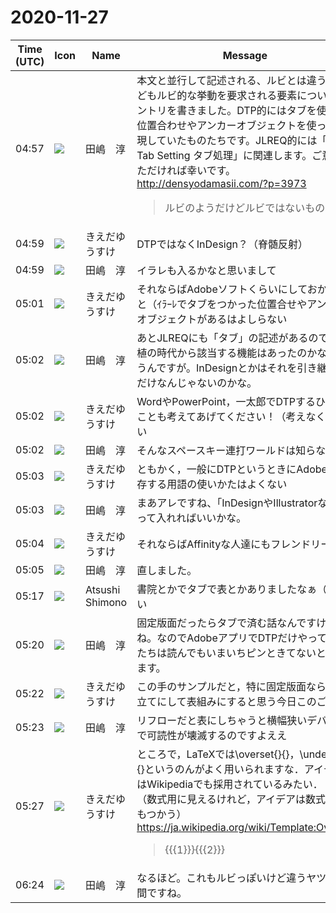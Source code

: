 # 2020-11-27

|Time (UTC)|Icon|Name|Message|
|---|---|---|---|
|04:57|![](https://secure.gravatar.com/avatar/698cc14290c3976fdd9f0a23494b87c1.jpg?s=72&d=https%3A%2F%2Fa.slack-edge.com%2Fdf10d%2Fimg%2Favatars%2Fava_0018-72.png)|田嶋　淳|本文と並行して記述される、ルビとは違うけれどもルビ的な挙動を要求される要素についてエントリを書きました。DTP的にはタブを使った位置合わせやアンカーオブジェクトを使って表現していたものたちです。JLREQ的には「3.6 Tab Setting タブ処理」に関連します。ご意見いただければ幸いです。<br><http://densyodamasii.com/?p=3973><br><blockquote>ルビのようだけどルビではないものたち</blockquote>|
|04:59|![](https://avatars.slack-edge.com/2019-03-11/571585797168_09840ca518e784c46d3a_72.png)|きえだゆうすけ|DTPではなくInDesign？（脊髄反射）|
|04:59|![](https://secure.gravatar.com/avatar/698cc14290c3976fdd9f0a23494b87c1.jpg?s=72&d=https%3A%2F%2Fa.slack-edge.com%2Fdf10d%2Fimg%2Favatars%2Fava_0018-72.png)|田嶋　淳|イラレも入るかなと思いまして|
|05:01|![](https://avatars.slack-edge.com/2019-03-11/571585797168_09840ca518e784c46d3a_72.png)|きえだゆうすけ|それならばAdobeソフトくらいにしておかないと（ｲﾗｰﾚでタブをつかった位置合せやアンカーオブジェクトがあるはよしらない|
|05:02|![](https://secure.gravatar.com/avatar/698cc14290c3976fdd9f0a23494b87c1.jpg?s=72&d=https%3A%2F%2Fa.slack-edge.com%2Fdf10d%2Fimg%2Favatars%2Fava_0018-72.png)|田嶋　淳|あとJLREQにも「タブ」の記述があるので、写植の時代から該当する機能はあったのかなと思うんですが。InDesignとかはそれを引き継いだだけなんじゃないのかな。|
|05:02|![](https://avatars.slack-edge.com/2019-03-11/571585797168_09840ca518e784c46d3a_72.png)|きえだゆうすけ|WordやPowerPoint，一太郎でDTPするひとのことも考えてあげてください！（考えなくていい|
|05:02|![](https://secure.gravatar.com/avatar/698cc14290c3976fdd9f0a23494b87c1.jpg?s=72&d=https%3A%2F%2Fa.slack-edge.com%2Fdf10d%2Fimg%2Favatars%2Fava_0018-72.png)|田嶋　淳|そんなスペースキー連打ワールドは知らないw|
|05:03|![](https://avatars.slack-edge.com/2019-03-11/571585797168_09840ca518e784c46d3a_72.png)|きえだゆうすけ|ともかく，一般にDTPというときにAdobeに依存する用語の使いかたはよくない|
|05:03|![](https://secure.gravatar.com/avatar/698cc14290c3976fdd9f0a23494b87c1.jpg?s=72&d=https%3A%2F%2Fa.slack-edge.com%2Fdf10d%2Fimg%2Favatars%2Fava_0018-72.png)|田嶋　淳|まあアレですね、「InDesignやIllustratorなどの」って入れればいいかな。|
|05:04|![](https://avatars.slack-edge.com/2019-03-11/571585797168_09840ca518e784c46d3a_72.png)|きえだゆうすけ|それならばAffinityな人達にもフレンドリー|
|05:05|![](https://secure.gravatar.com/avatar/698cc14290c3976fdd9f0a23494b87c1.jpg?s=72&d=https%3A%2F%2Fa.slack-edge.com%2Fdf10d%2Fimg%2Favatars%2Fava_0018-72.png)|田嶋　淳|直しました。|
|05:17|![](https://secure.gravatar.com/avatar/3f82b853a23d9a6d1ce612d83f3a3a54.jpg?s=72&d=https%3A%2F%2Fa.slack-edge.com%2Fdf10d%2Fimg%2Favatars%2Fava_0008-72.png)|Atsushi Shimono|書院とかでタブで表とかありましたなぁ（なつい|
|05:20|![](https://secure.gravatar.com/avatar/698cc14290c3976fdd9f0a23494b87c1.jpg?s=72&d=https%3A%2F%2Fa.slack-edge.com%2Fdf10d%2Fimg%2Favatars%2Fava_0018-72.png)|田嶋　淳|固定版面だったらタブで済む話なんですけどね。なのでAdobeアプリでDTPだけやってる人たちは読んでもいまいちピンときてないと思います。|
|05:22|![](https://avatars.slack-edge.com/2019-03-11/571585797168_09840ca518e784c46d3a_72.png)|きえだゆうすけ|この手のサンプルだと，特に固定版面なら別行立てにして表組みにすると思う今日このごろ|
|05:23|![](https://secure.gravatar.com/avatar/698cc14290c3976fdd9f0a23494b87c1.jpg?s=72&d=https%3A%2F%2Fa.slack-edge.com%2Fdf10d%2Fimg%2Favatars%2Fava_0018-72.png)|田嶋　淳|リフローだと表にしちゃうと横幅狭いデバイスで可読性が壊滅するのですよええ|
|05:27|![](https://avatars.slack-edge.com/2019-03-11/571585797168_09840ca518e784c46d3a_72.png)|きえだゆうすけ|ところで，LaTeXでは\overset{}{}，\underset{}{}というのんがよく用いられますな．アイデアはWikipediaでも採用されているみたい．<br>（数式用に見えるけれど，アイデアは数式外でもつかう）<br><https://ja.wikipedia.org/wiki/Template:Overset><br><blockquote>{{{1}}}{{{2}}}</blockquote>|
|06:24|![](https://secure.gravatar.com/avatar/698cc14290c3976fdd9f0a23494b87c1.jpg?s=72&d=https%3A%2F%2Fa.slack-edge.com%2Fdf10d%2Fimg%2Favatars%2Fava_0018-72.png)|田嶋　淳|なるほど。これもルビっぽいけど違うヤツの仲間ですね。|
